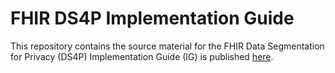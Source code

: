 # FHIR DS4P Implementation Guide
This repository contains the source material for the FHIR Data Segmentation for Privacy (DS4P) Implementation Guide (IG) is published [here](http://build.fhir.org/ig/HL7/fhir-security-label-ds4p/branches/master/index.html).
